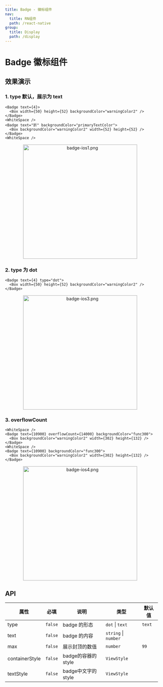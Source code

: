 ```yaml
---
title: Badge - 徽标组件
nav:
  title: RN组件
  path: /react-native
group:
  title: Display
  path: /display
---
```


# Badge 徽标组件

## 效果演示

### 1. type 默认，展示为 text

```tsx | pure
<Badge text={4}>
  <Box width={50} height={52} backgroundColor="warningColor2" />
</Badge>
<WhiteSpace />
<Badge text="折" backgroundColor="primaryTextColor">
  <Box backgroundColor="warningColor2" width={52} height={52} />
</Badge>
<WhiteSpace />
```

<center>
  <figure>
    <img
      alt="badge-ios1.png"
      src="https://td-dev-public.oss-cn-hangzhou.aliyuncs.com/maoyes-app/1608797068494109760.png"
      style="width: 375px; margin-right: 10px; border: 1px solid #ddd;"
    />
  </figure>
</center>

### 2. type 为 dot

```tsx | pure
<Badge text={4} type="dot">
  <Box width={50} height={52} backgroundColor="warningColor2" />
</Badge>
```

<center>
  <figure>
    <img
      alt="badge-ios3.png"
      src="https://td-dev-public.oss-cn-hangzhou.aliyuncs.com/maoyes-app/1608797081010456297.png"
      style="width: 375px; margin-right: 10px; border: 1px solid #ddd;"
    />
  </figure>
</center>

### 3. overflowCount

```tsx | pure
<WhiteSpace />
<Badge text={10900} overflowCount={14000} backgroundColor="func300">
  <Box backgroundColor="warningColor2" width={302} height={132} />
</Badge>
<WhiteSpace />
<Badge text={10900} backgroundColor="func300">
  <Box backgroundColor="warningColor2" width={302} height={132} />
</Badge>
```

<center>
  <figure>
    <img
      alt="badge-ios4.png"
      src="https://td-dev-public.oss-cn-hangzhou.aliyuncs.com/maoyes-app/1608797087820228989.png"
      style="width: 375px; margin-right: 10px; border: 1px solid #ddd;"
    />
  </figure>
</center>

## API

| 属性            | 必填    | 说明             | 类型                 | 默认值           |
| --------------- | ------- | ---------------- | -------------------- | ---------------- |
| type            | `false` | badge 的形态     | `dot` \| `text`      | `text`           |
| text            | `false` | badge 的内容     | `string` \| `number` |                  |
| max   | `false` | 展示封顶的数值   | `number`             | `99`             |
| containerStyle | `false` | badge的容器的style | `ViewStyle`             |  |
| textStyle | `false` | badge中文字的style | `ViewStyle`             |  |
